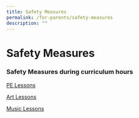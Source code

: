 ```yaml
---
title: Safety Measures
permalink: /for-parents/safety-measures
description: ""
---
```

# **Safety Measures**
  
### Safety Measures during curriculum hours

[PE Lessons](/files/SAFETY%20MEASURES%20During%20PE%20Lessons%20(2).pdf)  

[Art Lessons](/files/SAFETY%20MEASURES%20During%20Art%20Lessons.pdf)  

[Music Lessons](/files/SAFETY%20MEASURES%20During%20Music%20Lessons%20(2).pdf)